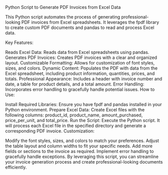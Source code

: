 Python Script to Generate PDF Invoices from Excel Data

This Python script automates the process of generating professional-looking PDF invoices from Excel spreadsheets. It leverages the fpdf library to create custom PDF documents and pandas to read and process Excel data.

Key Features:

Reads Excel Data: Reads data from Excel spreadsheets using pandas.
Generates PDF Invoices: Creates PDF invoices with a clear and organized layout.
Customizable Formatting: Allows for customization of font styles, sizes, and colors.
Dynamic Content: Populates the PDF with data from the Excel spreadsheet, including product information, quantities, prices, and totals.
Professional Appearance: Includes a header with invoice number and date, a table for product details, and a total amount.
Error Handling: Incorporates error handling to gracefully handle potential issues.
How to Use:

Install Required Libraries: Ensure you have fpdf and pandas installed in your Python environment.
Prepare Excel Data: Create Excel files with the following columns: product_id, product_name, amount_purchased, price_per_unit, and total_price.
Run the Script: Execute the Python script. It will process each Excel file in the specified directory and generate a corresponding PDF invoice.
Customization:

Modify the font styles, sizes, and colors to match your preferences.
Adjust the table layout and column widths to fit your specific needs.
Add more fields or sections to the invoice as required.
Implement error handling to gracefully handle exceptions.
By leveraging this script, you can streamline your invoice generation process and create professional-looking documents efficiently.